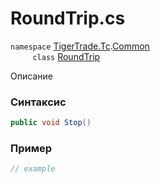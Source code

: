 
# RoundTrip.cs
`namespace` [TigerTrade.Tc](../../../../TigerTrade.Tc.md).[Common](../../../../TigerTrade.Tc/Common.md)  
&nbsp;&nbsp;&nbsp;&nbsp;&nbsp;&nbsp;&nbsp;&nbsp;&nbsp;`class` [RoundTrip](../../RoundTrip.cs.md)

Описание

### Синтаксис
```csharp
public void Stop()
```


### Пример  
```csharp
// example
```
                    
                    